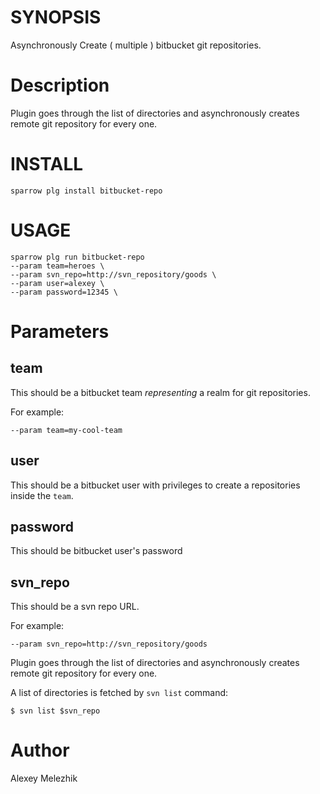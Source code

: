 # SYNOPSIS

Asynchronously Create ( multiple ) bitbucket git repositories.

# Description

Plugin goes through the list of directories and asynchronously creates remote git repository for every one. 

# INSTALL

    sparrow plg install bitbucket-repo


# USAGE

    sparrow plg run bitbucket-repo 
    --param team=heroes \
    --param svn_repo=http://svn_repository/goods \
    --param user=alexey \
    --param password=12345 \
    

# Parameters

## team

This should be a bitbucket team  _representing_ a realm for git repositories.

For example:

    --param team=my-cool-team

## user

This should be a bitbucket user with privileges to create a repositories inside the `team`.

## password

This should be bitbucket user's password

## svn_repo

This should be a svn repo URL.

For example:

    --param svn_repo=http://svn_repository/goods

Plugin goes through the list of directories and asynchronously creates remote git repository for every one. 

A list of directories is fetched by `svn list` command:

    $ svn list $svn_repo 

# Author

Alexey Melezhik

